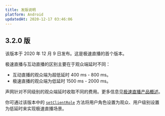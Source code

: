 ```yaml
---
title: 发版说明
platform: Android
updatedAt: 2020-12-17 03:46:06
---
```

## 3.2.0 版

该版本于 2020 年 12 月 9 日发布。这是极速直播的首个版本。

极速直播与互动直播的区别主要在于观众端延时不同：

- 互动直播的观众端为超低延时 400 ms - 800 ms。
- 极速直播的观众端为低延时 1500 ms - 2000 ms。

声网针对不同级别的观众端延时收取不同的费用。更多信息见[极速直播产品概述](/cn/live-streaming/product_live_standard)。

你可通过该版本中的 [`setClientRole`](./API%20Reference/java/classio_1_1agora_1_1rtc_1_1_rtc_engine.html#a6571a364cfb42a3e552e6bfdf0eebb7c) 方法将用户角色设置为观众、用户级别设置为低延时来实现极速直播场景。